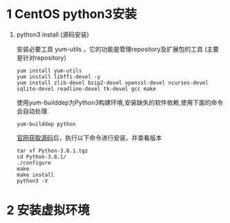 # 1 CentOS python3安装
1. python3 install (源码安装)

	安装必要工具 yum-utils ，它的功能是管理repository及扩展包的工具 (主要是针对repository)
    ```
    yum install yum-utils
    yum install libffi-devel -y
    yum install zlib-devel bzip2-devel openssl-devel ncurses-devel sqlite-devel readline-devel tk-devel gcc make
    ```
   使用yum-builddep为Python3构建环境,安装缺失的软件依赖,使用下面的命令会自动处理.
    ```
    yum-builddep python
    ```
    [官网获取源码](https://www.python.org/downloads/release/python-381/)后，执行以下命令进行安装，并查看版本
    ```
    tar xf Python-3.8.1.tgz
    cd Python-3.8.1/
    ./configure 
    make
    make install
    python3 -V
    ```
# 2 安装虚拟环境

<!--stackedit_data:
eyJoaXN0b3J5IjpbLTU2Mjg4ODcyMCwxMjk3OTQyNiwxMzk2ND
I5NTY1LC0yMDA2Mjc2OTM3XX0=
-->